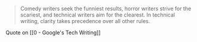 > Comedy writers seek the funniest results, horror writers strive for the scariest, and technical writers aim for the clearest. In technical writing, clarity takes precedence over all other rules.

Quote on [[0 - Google's Tech Writing]]
